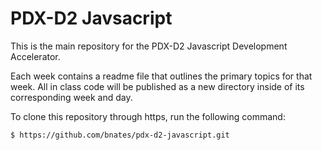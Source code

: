 # PDX-D2 Javsacript

This is the main repository for the PDX-D2 Javascript Development Accelerator.

Each week contains a readme file that outlines the primary topics for that week.
All in class code will be published as a new directory inside of its corresponding week and day.

To clone this repository through https, run the following command:

```
$ https://github.com/bnates/pdx-d2-javascript.git
